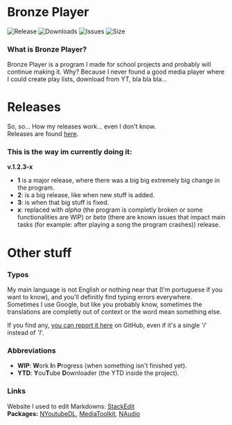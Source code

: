 
# Bronze Player
![Release](https://img.shields.io/github/release-pre/Milkenm/BronzePlayer.svg?style=flat-square)
![Downloads](https://img.shields.io/github/downloads/Milkenm/BronzePlayer/total.svg?style=flat-square)
![Issues](https://img.shields.io/github/issues/Milkenm/BronzePlayer.svg?style=flat-square)
![Size](https://img.shields.io/github/repo-size/Milkenm/BronzePlayer.svg?style=flat-square)

### What is Bronze Player?
Bronze Player is a program I made for school projects and probably will continue making it. Why? Because I never found a good media player where I could create play lists, download from YT, bla bla bla...










# Releases
So, so... How my releases work... even I don't know.\
Releases are found [here](https://goo.gl/yWPT2H).



### This is the way im currently doing it:
**v.1.2.3-x**
* **1** is a major release, where there was a big big extremely big change in the program.
* **2**: is a big release, like when new stuff is added.
* **3**: is when that big stuff is fixed.
* **x**: replaced with *alpha* (the program is completly broken or some functionalities are WIP) or *beta* (there are known issues that impact main tasks (for example: after playing a song the program crashes)) release.
# Other stuff
### Typos
My main language is not English or nothing near that (I'm portuguese if you want to know), and you'll definitly find typing errors everywhere.
Sometimes I use Google, but like you probably know, sometimes the translations are completly out of context or the word mean something else.

If  you find any, [you can report it here](https://github.com/Milkenm/BronzePlayer/issues) on GitHub, even if it's a single '*i*' instead of *'I*'.





### Abbreviations
* **WIP**: **W**ork **I**n **P**rogress (when something isn't finished yet).
* **YTD**: **Y**ou**T**ube **D**ownloader (the YTD inside the project).





### Links
Website I used to edit Markdowns: [StackEdit](https://stackedit.io/)\
**Packages:**
[NYoutubeDL](https://www.nuget.org/packages/NYoutubeDL),
[MediaToolkit](https://www.nuget.org/packages/MediaToolkit),
[NAudio](https://www.nuget.org/packages/NAudio/1.9.0-preview2)
